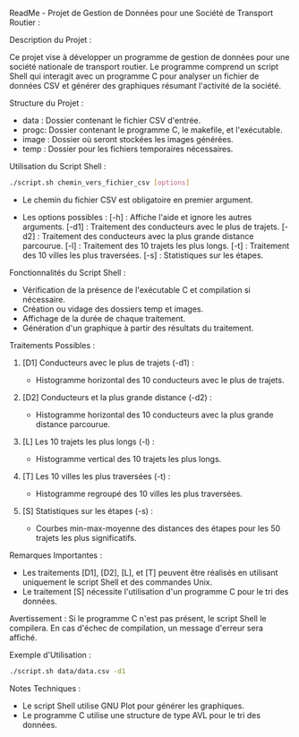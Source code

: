 
ReadMe - Projet de Gestion de Données pour une Société de Transport Routier :

Description du Projet :

Ce projet vise à développer un programme de gestion de données pour une société nationale de transport routier. Le programme comprend un script Shell qui interagit avec un programme C pour analyser un fichier de données CSV et générer des graphiques résumant l'activité de la société.

Structure du Projet :

- data : Dossier contenant le fichier CSV d'entrée.
- progc: Dossier contenant le programme C, le makefile, et l'exécutable.
- image :  Dossier où seront stockées les images générées.
- temp : Dossier pour les fichiers temporaires nécessaires.


Utilisation du Script Shell :

```bash
./script.sh chemin_vers_fichier_csv [options]
```
- Le chemin du fichier CSV est obligatoire en premier argument.

- Les options possibles :
[-h] : Affiche l'aide et ignore les autres arguments.
[-d1] : Traitement des conducteurs avec le plus de trajets.
[-d2] : Traitement des conducteurs avec la plus grande distance parcourue.
[-l] : Traitement des 10 trajets les plus longs.
[-t] : Traitement des 10 villes les plus traversées.
[-s] : Statistiques sur les étapes.

Fonctionnalités du Script Shell :

- Vérification de la présence de l'exécutable C et compilation si nécessaire.
- Création ou vidage des dossiers temp et images.
- Affichage de la durée de chaque traitement.
- Génération d'un graphique à partir des résultats du traitement.

Traitements Possibles :

1. [D1] Conducteurs avec le plus de trajets (-d1) :
   - Histogramme horizontal des 10 conducteurs avec le plus de trajets.

2. [D2] Conducteurs et la plus grande distance (-d2) :
   - Histogramme horizontal des 10 conducteurs avec la plus grande distance parcourue.

3. [L] Les 10 trajets les plus longs (-l) :
   - Histogramme vertical des 10 trajets les plus longs.

4. [T] Les 10 villes les plus traversées (-t) :
   - Histogramme regroupé des 10 villes les plus traversées.

5. [S] Statistiques sur les étapes (-s) :
   - Courbes min-max-moyenne des distances des étapes pour les 50 trajets les plus significatifs.

Remarques Importantes :

- Les traitements [D1], [D2], [L], et [T] peuvent être réalisés en utilisant uniquement le script Shell et des commandes Unix.
- Le traitement [S] nécessite l'utilisation d'un programme C pour le tri des données.

Avertissement :
Si le programme C n'est pas présent, le script Shell le compilera. En cas d'échec de compilation, un message d'erreur sera affiché.

Exemple d'Utilisation :

```bash
./script.sh data/data.csv -d1 
```

Notes Techniques :

- Le script Shell utilise GNU Plot pour générer les graphiques.
- Le programme C utilise une structure de type AVL pour le tri des données.
